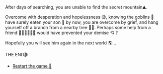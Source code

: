 After days of searching, you are unable to find the secret mountain⛰️.

Overcome with desperation and hopelessness 😧, knowing the goblins 👺 have surely eaten your son 👦 by now, you are overcome by grief, and hang yourself off a branch from a nearby tree 🌳💀. Perhaps some help from a friend 🙋🏻‍♀️🙋🏻‍♂️ would have prevented your demise 💘 ?
 
Hopefully you will see him again in the next world 🌎...

THE END🎬

- [Restart the game 🔁](../begin-journey.md)